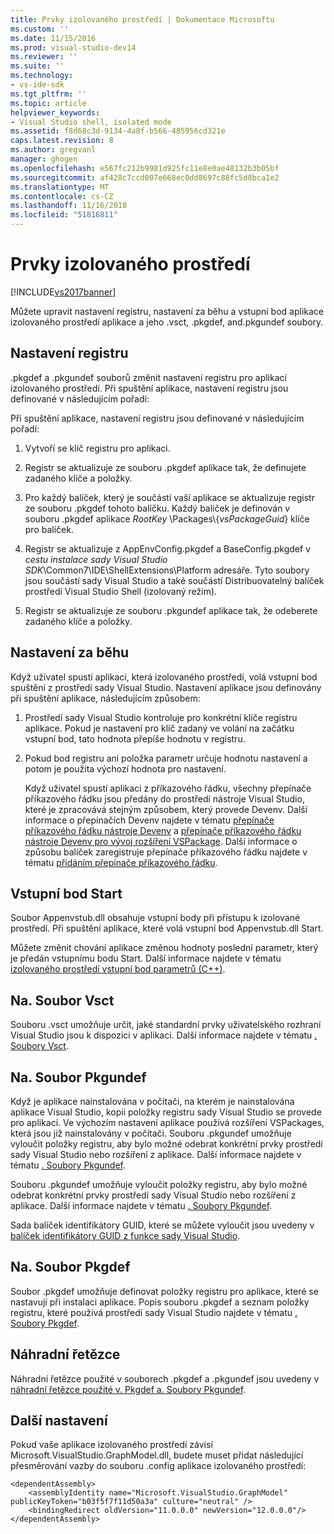 ```yaml
---
title: Prvky izolovaného prostředí | Dokumentace Microsoftu
ms.custom: ''
ms.date: 11/15/2016
ms.prod: visual-studio-dev14
ms.reviewer: ''
ms.suite: ''
ms.technology:
- vs-ide-sdk
ms.tgt_pltfrm: ''
ms.topic: article
helpviewer_keywords:
- Visual Studio shell, isolated mode
ms.assetid: f8d68c3d-9134-4a8f-b566-485956cd321e
caps.latest.revision: 8
ms.author: gregvanl
manager: ghogen
ms.openlocfilehash: e567fc212b9981d925fc11e8e0ae48132b3b05bf
ms.sourcegitcommit: af428c7ccd007e668ec0dd8697c88fc5d8bca1e2
ms.translationtype: MT
ms.contentlocale: cs-CZ
ms.lasthandoff: 11/16/2018
ms.locfileid: "51816811"
---
```

# <a name="elements-of-the-isolated-shell"></a>Prvky izolovaného prostředí
[!INCLUDE[vs2017banner](../includes/vs2017banner.md)]

Můžete upravit nastavení registru, nastavení za běhu a vstupní bod aplikace izolovaného prostředí aplikace a jeho .vsct, .pkgdef, and.pkgundef soubory.  
  
## <a name="registry-settings"></a>Nastavení registru  
 .pkgdef a .pkgundef souborů změnit nastavení registru pro aplikací izolovaného prostředí. Při spuštění aplikace, nastavení registru jsou definované v následujícím pořadí:  
  
 Při spuštění aplikace, nastavení registru jsou definované v následujícím pořadí:  
  
1.  Vytvoří se klíč registru pro aplikaci.  
  
2.  Registr se aktualizuje ze souboru .pkgdef aplikace tak, že definujete zadaného klíče a položky.  
  
3.  Pro každý balíček, který je součástí vaší aplikace se aktualizuje registr ze souboru .pkgdef tohoto balíčku. Každý balíček je definován v souboru .pkgdef aplikace $RootKey$ \Packages\\{*vsPackageGuid*} klíče pro balíček.  
  
4.  Registr se aktualizuje z AppEnvConfig.pkgdef a BaseConfig.pkgdef v *cestu instalace sady Visual Studio SDK*\Common7\IDE\ShellExtensions\Platform adresáře. Tyto soubory jsou součástí sady Visual Studio a také součástí Distribuovatelný balíček prostředí Visual Studio Shell (izolovaný režim).  
  
5.  Registr se aktualizuje ze souboru .pkgundef aplikace tak, že odeberete zadaného klíče a položky.  
  
## <a name="run-time-settings"></a>Nastavení za běhu  
 Když uživatel spustí aplikaci, která izolovaného prostředí, volá vstupní bod spuštění z prostředí sady Visual Studio. Nastavení aplikace jsou definovány při spuštění aplikace, následujícím způsobem:  
  
1. Prostředí sady Visual Studio kontroluje pro konkrétní klíče registru aplikace. Pokud je nastavení pro klíč zadaný ve volání na začátku vstupní bod, tato hodnota přepíše hodnotu v registru.  
  
2. Pokud bod registru ani položka parametr určuje hodnotu nastavení a potom je použita výchozí hodnota pro nastavení.  
  
   Když uživatel spustí aplikaci z příkazového řádku, všechny přepínače příkazového řádku jsou předány do prostředí nástroje Visual Studio, které je zpracovává stejným způsobem, který provede Devenv. Další informace o přepínačích Devenv najdete v tématu [přepínače příkazového řádku nástroje Devenv](../ide/reference/devenv-command-line-switches.md) a [přepínače příkazového řádku nástroje Devenv pro vývoj rozšíření VSPackage](../extensibility/devenv-command-line-switches-for-vspackage-development.md). Další informace o způsobu balíček zaregistruje přepínače příkazového řádku najdete v tématu [přidáním přepínače příkazového řádku](../extensibility/adding-command-line-switches.md).  
  
## <a name="the-start-entry-point"></a>Vstupní bod Start  
 Soubor Appenvstub.dll obsahuje vstupní body při přístupu k izolované prostředí. Při spuštění aplikace, které volá vstupní bod Appenvstub.dll Start.  
  
 Můžete změnit chování aplikace změnou hodnoty poslední parametr, který je předán vstupnímu bodu Start. Další informace najdete v tématu [izolovaného prostředí vstupní bod parametrů (C++)](../extensibility/isolated-shell-entry-point-parameters-cpp.md).  
  
## <a name="the-vsct-file"></a>Na. Soubor Vsct  
 Souboru .vsct umožňuje určit, jaké standardní prvky uživatelského rozhraní Visual Studio jsou k dispozici v aplikaci. Další informace najdete v tématu [. Soubory Vsct](../extensibility/modifying-the-isolated-shell-by-using-the-dot-vsct-file.md).  
  
## <a name="the-pkgundef-file"></a>Na. Soubor Pkgundef  
 Když je aplikace nainstalována v počítači, na kterém je nainstalována aplikace Visual Studio, kopii položky registru sady Visual Studio se provede pro aplikaci. Ve výchozím nastavení aplikace používá rozšíření VSPackages, která jsou již nainstalovány v počítači. Souboru .pkgundef umožňuje vyloučit položky registru, aby bylo možné odebrat konkrétní prvky prostředí sady Visual Studio nebo rozšíření z aplikace. Další informace najdete v tématu [. Soubory Pkgundef](../extensibility/modifying-the-isolated-shell-by-using-the-dot-pkgundef-file.md).  
  
 Souboru .pkgundef umožňuje vyloučit položky registru, aby bylo možné odebrat konkrétní prvky prostředí sady Visual Studio nebo rozšíření z aplikace. Další informace najdete v tématu [. Soubory Pkgundef](../extensibility/modifying-the-isolated-shell-by-using-the-dot-pkgundef-file.md).  
  
 Sada balíček identifikátory GUID, které se můžete vyloučit jsou uvedeny v [balíček identifikátory GUID z funkce sady Visual Studio](../extensibility/package-guids-of-visual-studio-features.md).  
  
## <a name="the-pkgdef-file"></a>Na. Soubor Pkgdef  
 Soubor .pkgdef umožňuje definovat položky registru pro aplikace, které se nastavují při instalaci aplikace. Popis souboru .pkgdef a seznam položky registru, které používá prostředí sady Visual Studio najdete v tématu [. Soubory Pkgdef](../extensibility/modifying-the-isolated-shell-by-using-the-dot-pkgdef-file.md).  
  
## <a name="substitution-strings"></a>Náhradní řetězce  
 Náhradní řetězce použité v souborech .pkgdef a .pkgundef jsou uvedeny v [náhradní řetězce použité v. Pkgdef a. Soubory Pkgundef](../extensibility/substitution-strings-used-in-dot-pkgdef-and-dot-pkgundef-files.md).  
  
## <a name="other-settings"></a>Další nastavení  
 Pokud vaše aplikace izolovaného prostředí závisí Microsoft.VisualStudio.GraphModel.dll, budete muset přidat následující přesměrování vazby do souboru .config aplikace izolovaného prostředí:  
  
```  
<dependentAssembly>  
    <assemblyIdentity name="Microsoft.VisualStudio.GraphModel" publicKeyToken="b03f5f7f11d50a3a" culture="neutral" />  
    <bindingRedirect oldVersion="11.0.0.0" newVersion="12.0.0.0"/>  
</dependentAssembly>  
  
```

